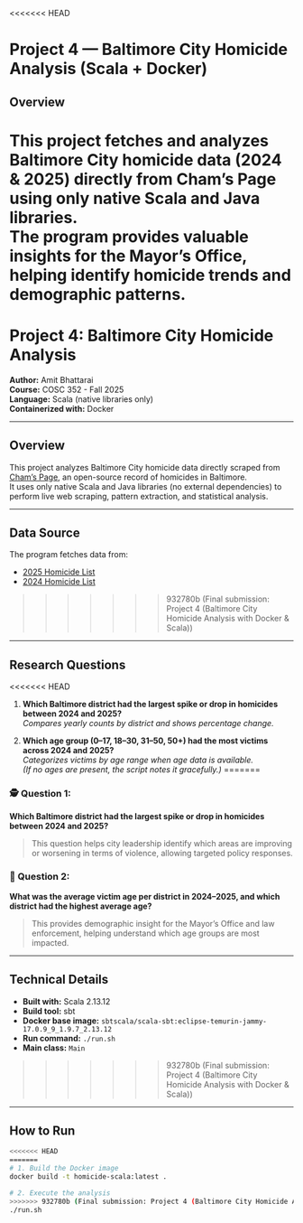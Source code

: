 <<<<<<< HEAD
# Project 4 — Baltimore City Homicide Analysis (Scala + Docker)

## Overview
This project fetches and analyzes Baltimore City homicide data (2024 & 2025) directly from **Cham’s Page** using only native Scala and Java libraries.  
The program provides valuable insights for the Mayor’s Office, helping identify homicide trends and demographic patterns.
=======
# Project 4: Baltimore City Homicide Analysis
**Author:** Amit Bhattarai  
**Course:** COSC 352 - Fall 2025  
**Language:** Scala (native libraries only)  
**Containerized with:** Docker  

---

## Overview
This project analyzes Baltimore City homicide data directly scraped from [Cham’s Page](https://chamspage.blogspot.com), an open-source record of homicides in Baltimore.  
It uses only native Scala and Java libraries (no external dependencies) to perform live web scraping, pattern extraction, and statistical analysis.

---

## Data Source
The program fetches data from:
- [2025 Homicide List](https://chamspage.blogspot.com/2025/01/2025-baltimore-city-homicide-list.html)
- [2024 Homicide List](https://chamspage.blogspot.com/2024/01/2024-baltimore-city-homicide-list.html)
>>>>>>> 932780b (Final submission: Project 4 (Baltimore City Homicide Analysis with Docker & Scala))

---

## Research Questions
<<<<<<< HEAD
1. **Which Baltimore district had the largest spike or drop in homicides between 2024 and 2025?**  
   *Compares yearly counts by district and shows percentage change.*

2. **Which age group (0–17, 18–30, 31–50, 50+) had the most victims across 2024 and 2025?**  
   *Categorizes victims by age range when age data is available.  
   (If no ages are present, the script notes it gracefully.)*
=======
### 🕵️ Question 1:
**Which Baltimore district had the largest spike or drop in homicides between 2024 and 2025?**  
> This question helps city leadership identify which areas are improving or worsening in terms of violence, allowing targeted policy responses.

### 👥 Question 2:
**What was the average victim age per district in 2024–2025, and which district had the highest average age?**  
> This provides demographic insight for the Mayor’s Office and law enforcement, helping understand which age groups are most impacted.

---

## Technical Details
- **Built with:** Scala 2.13.12  
- **Build tool:** sbt  
- **Docker base image:** `sbtscala/scala-sbt:eclipse-temurin-jammy-17.0.9_9_1.9.7_2.13.12`
- **Run command:** `./run.sh`
- **Main class:** `Main`
>>>>>>> 932780b (Final submission: Project 4 (Baltimore City Homicide Analysis with Docker & Scala))

---

## How to Run
```bash
<<<<<<< HEAD
=======
# 1. Build the Docker image
docker build -t homicide-scala:latest .

# 2. Execute the analysis
>>>>>>> 932780b (Final submission: Project 4 (Baltimore City Homicide Analysis with Docker & Scala))
./run.sh

